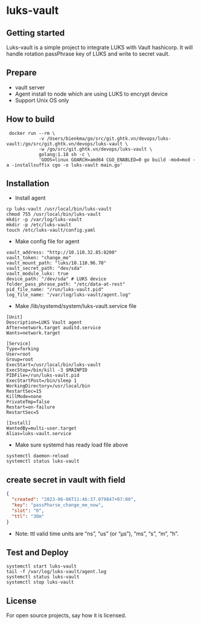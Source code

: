 # luks-vault

## Getting started

Luks-vault is a simple project to integrate LUKS with Vault hashicorp. It will handle rotation passPhrase key of LUKS
and write to secret vault.

## Prepare

- vault server
- Agent install to node which are using LUKS to encrypt device
- Support Unix OS only

## How to build

```shell
 docker run --rm \
            -v /Users/bienkma/go/src/git.ghtk.vn/devops/luks-vault:/go/src/git.ghtk.vn/devops/luks-vault \
            -w /go/src/git.ghtk.vn/devops/luks-vault \
            golang:1.18 sh -c \
            'GOOS=linux GOARCH=amd64 CGO_ENABLED=0 go build -mod=mod -a -installsuffix cgo -o luks-vault main.go'
```

## Installation

- Install agent

```shell
cp luks-vault /usr/local/bin/luks-vault
chmod 755 /usr/local/bin/luks-vault
mkdir -p /var/log/luks-vault
mkdir -p /etc/luks-vault
touch /etc/luks-vault/config.yaml
```

- Make config file for agent

```shell
vault_address: "http://10.110.32.85:8200"
vault_token: "change_me"
vault_mount_path: "luks/10.110.96.70"
vault_secret_path: "dev/sda"
vault_module_luks: true
device_path: "/dev/sda" # LUKS device
folder_pass_phrase_path: "/etc/data-at-rest"
pid_file_name: "/run/luks-vault.pid"
log_file_name: "/var/log/luks-vault/agent.log"
```

- Make /lib/systemd/system/luks-vault.service file

```shell
[Unit]
Description=LUKS Vault agent
After=network.target auditd.service
Wants=network.target

[Service]
Type=forking
User=root
Group=root
ExecStart=/usr/local/bin/luks-vault
ExecStop=/bin/kill -3 $MAINPID
PIDFile=/run/luks-vault.pid
ExecStartPost=/bin/sleep 1
WorkingDirectory=/usr/local/bin
RestartSec=15
KillMode=none
PrivateTmp=false
Restart=on-failure
RestartSec=5

[Install]
WantedBy=multi-user.target
Alias=luks-vault.service
```

- Make sure systemd has ready load file above
```shell
systemctl daemon-reload
systemctl status luks-vault
```

## create secret in vault with field

```json
{
  "created": "2023-06-06T11:46:37.079847+07:00",
  "key": "passPharse_change_me_now",
  "slot": "0",
  "ttl": "30m"
}
```
- Note: ttl valid time units are “ns”, “us” (or “µs”), “ms”, “s”, “m”, “h”.

## Test and Deploy

```shell
systemctl start luks-vault
tail -f /var/log/luks-vault/agent.log
systemctl status luks-vault
systemctl stop luks-vault
```

## License

For open source projects, say how it is licensed.